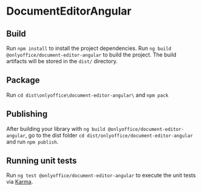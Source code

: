 # DocumentEditorAngular

## Build

Run `npm install` to install the project dependencies.
Run `ng build @onlyoffice/document-editor-angular` to build the project. The build artifacts will be stored in the `dist/` directory.

## Package

Run `cd dist\onlyoffice\document-editor-angular\` and `npm pack`

## Publishing

After building your library with `ng build @onlyoffice/document-editor-angular`, go to the dist folder `cd dist/onlyoffice/document-editor-angular` and run `npm publish`.

## Running unit tests

Run `ng test @onlyoffice/document-editor-angular` to execute the unit tests via [Karma](https://karma-runner.github.io).
